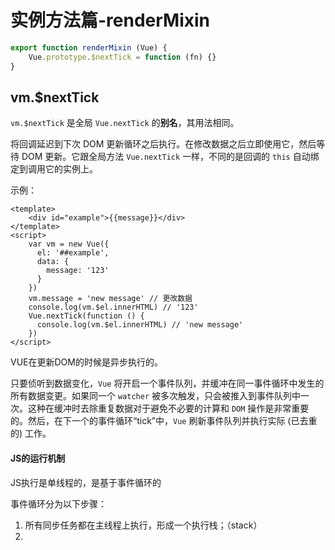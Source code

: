 # 实例方法篇-renderMixin

```javascript
export function renderMixin (Vue) {
    Vue.prototype.$nextTick = function (fn) {}
}
```

## vm.$nextTick

`vm.$nextTick` 是全局 `Vue.nextTick` 的**别名**，其用法相同。

 将回调延迟到下次 DOM 更新循环之后执行。在修改数据之后立即使用它，然后等待 DOM 更新。它跟全局方法 `Vue.nextTick` 一样，不同的是回调的 `this` 自动绑定到调用它的实例上。

示例：

```vue
<template>
	<div id="example">{{message}}</div>
</template>
<script>
    var vm = new Vue({
      el: '##example',
      data: {
        message: '123'
      }
    })
    vm.message = 'new message' // 更改数据
    console.log(vm.$el.innerHTML) // '123'
    Vue.nextTick(function () {
      console.log(vm.$el.innerHTML) // 'new message'
    })
</script>
```

VUE在更新DOM的时候是异步执行的。

只要侦听到数据变化，`Vue` 将开启一个事件队列，并缓冲在同一事件循环中发生的所有数据变更。如果同一个 `watcher` 被多次触发，只会被推入到事件队列中一次。这种在缓冲时去除重复数据对于避免不必要的计算和 `DOM` 操作是非常重要的。然后，在下一个的事件循环“tick”中，`Vue` 刷新事件队列并执行实际 (已去重的) 工作。

#### JS的运行机制

JS执行是单线程的，是基于事件循环的

事件循环分为以下步骤：

1. 所有同步任务都在主线程上执行，形成一个执行栈；（stack）
2. 















